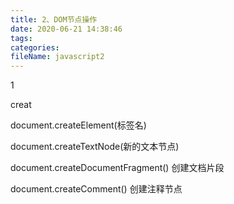 ```yaml
---
title: 2、DOM节点操作
date: 2020-06-21 14:38:46
tags:
categories:
fileName: javascript2
---
```


1



creat



document.createElement(标签名)

document.createTextNode(新的文本节点)

document.createDocumentFragment() 创建文档片段

document.createComment() 创建注释节点